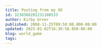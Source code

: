 ```yaml
---
title: Posting from my XO
id: 3238366201231188533
author: Kirby Urner
published: 2008-11-25T09:50:00.000-08:00
updated: 2025-01-02T16:30:58.050-08:00
blog: world_game
tags: 
---
```


